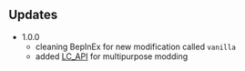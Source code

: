 ## Updates

* 1.0.0
    * cleaning BepInEx for new modification called `vanilla`
    * added [LC_API](https://thunderstore.io/c/lethal-company/p/2018/LC_API/) for multipurpose modding

